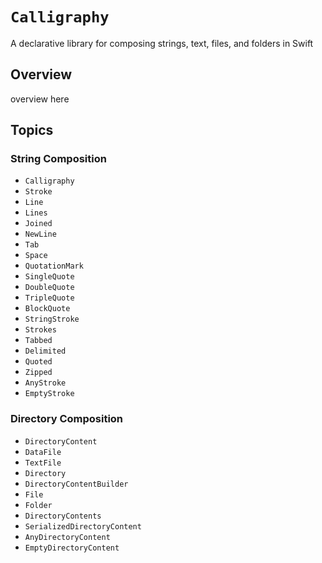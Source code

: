 # ``Calligraphy``

A declarative library for composing strings, text, files, and folders in Swift

## Overview

overview here

## Topics

### String Composition

- ``Calligraphy``
- ``Stroke``
- ``Line``
- ``Lines``
- ``Joined``
- ``NewLine``
- ``Tab``
- ``Space``
- ``QuotationMark``
- ``SingleQuote``
- ``DoubleQuote``
- ``TripleQuote``
- ``BlockQuote``
- ``StringStroke``
- ``Strokes``
- ``Tabbed``
- ``Delimited``
- ``Quoted``
- ``Zipped``
- ``AnyStroke``
- ``EmptyStroke``

### Directory Composition

- ``DirectoryContent``
- ``DataFile``
- ``TextFile``
- ``Directory``
- ``DirectoryContentBuilder``
- ``File``
- ``Folder``
- ``DirectoryContents``
- ``SerializedDirectoryContent``
- ``AnyDirectoryContent``
- ``EmptyDirectoryContent``
